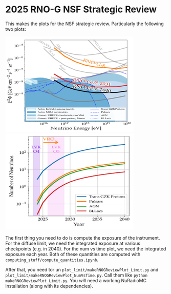 # 2025 RNO-G NSF Strategic Review

This makes the plots for the NSF strategic review.
Particularly the following two plots:

<img src="plot_limit/Limit_diffuse_single.png" alt="Alt Text" width="400" height="300">
<img src="plot_limit/num_vs_time.png" alt="Alt Text" width="400" height="300">

The first thing you need to do is compute the exposure of the instrument.
For the diffuse limit, we need the integrated exposure at various checkpoints (e.g. in 2040).
For the num vs time plot, we need the integrated exposure each year.
Both of these quantities are computed with `computing_stuff/compute_quantities.ipynb`.

After that, you need tor un `plot_limit/makeRNOGReviewPlot_Limit.py` and `plot_limit/makeRNOGReviewPlot_NumVsTime.py`.
Call them like `python makeRNOGReviewPlot_Limit.py`.
You *will* need a working NuRadioMC installation (along with its dependencies).